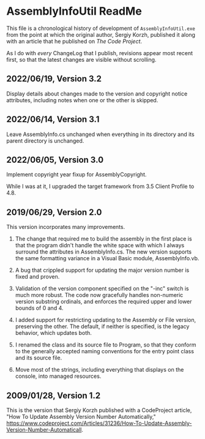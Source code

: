 # AssemblyInfoUtil ReadMe

This file is a chronological history of development of `AssemblyInfoUtil.exe`
from the point at which the original author, Sergiy Korzh, published it along
with an article that he published on _The Code Project_.

As I do with _every_ ChangeLog that I publish, revisions appear most recent
first, so that the latest changes are visible without scrolling.

## 2022/06/19, Version 3.2

Display details about changes made to the version and copyright notice attributes, including notes when one or the other is skipped.

## 2022/06/14, Version 3.1

Leave AssemblyInfo.cs unchanged when everything in its directory and its parent directory is unchanged.

## 2022/06/05, Version 3.0

Implement copyright year fixup for AssemblyCopyright.

While I was at it, I upgraded the target framework from 3.5 Client Profile to 4.8.

## 2019/06/29, Version 2.0

This version incorporates many improvements.

1) The change that required me to build the assembly in the first place is that the program didn't handle the white space with which I always surround the attributes in AssemblyInfo.cs. The new version supports the same formatting variance in a Visual Basic module, AssemblyInfo.vb.

2) A bug that crippled support for updating the major version number is fixed and proven.

3) Validation of the version component specified on the "-inc" switch is much more robust. The code now gracefully handles non-numeric version substring ordinals, and enforces the required upper and lower bounds of 0 and 4.

4) I added support for restricting updating to the Assembly or File version, preserving the other. The default, if neither is specified, is the legacy behavior, which updates both.

5) I renamed the class and its source file to Program, so that they conform to the generally accepted naming conventions for the entry point class and its source file.

6) Move most of the strings, including everything that displays on the console, into managed resources.

## 2009/01/28, Version 1.2

This is the version that Sergiy Korzh published with a CodeProject article, "How To Update Assembly Version Number Automatically," <https://www.codeproject.com/Articles/31236/How-To-Update-Assembly-Version-Number-Automaticall>.
